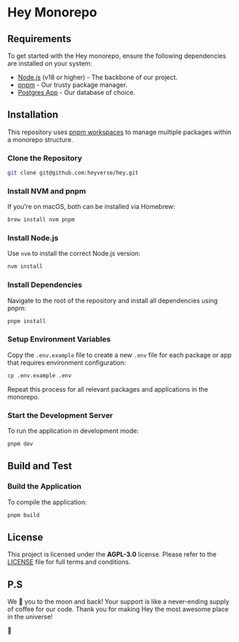 # Hey Monorepo

## Requirements

To get started with the Hey monorepo, ensure the following dependencies are installed on your system:

- [Node.js](https://nodejs.org/en/download/) (v18 or higher) - The backbone of our project.
- [pnpm](https://pnpm.io/installation) - Our trusty package manager.
- [Postgres App](https://postgresapp.com/) - Our database of choice.

## Installation

This repository uses [pnpm workspaces](https://pnpm.io/workspaces) to manage multiple packages within a monorepo structure.

### Clone the Repository

```bash
git clone git@github.com:heyverse/hey.git
```

### Install NVM and pnpm

If you're on macOS, both can be installed via Homebrew:

```bash
brew install nvm pnpm
```

### Install Node.js

Use `nvm` to install the correct Node.js version:

```bash
nvm install
```

### Install Dependencies

Navigate to the root of the repository and install all dependencies using pnpm:

```bash
pnpm install
```

### Setup Environment Variables

Copy the `.env.example` file to create a new `.env` file for each package or app that requires environment configuration:

```bash
cp .env.example .env
```

Repeat this process for all relevant packages and applications in the monorepo.

### Start the Development Server

To run the application in development mode:

```bash
pnpm dev
```

## Build and Test

### Build the Application

To compile the application:

```bash
pnpm build
```

## License

This project is licensed under the **AGPL-3.0** license. Please refer to the [LICENSE](./LICENSE) file for full terms and conditions.

## P.S

We 💖 you to the moon and back! Your support is like a never-ending supply of coffee for our code. Thank you for making Hey the most awesome place in the universe!

🌸
